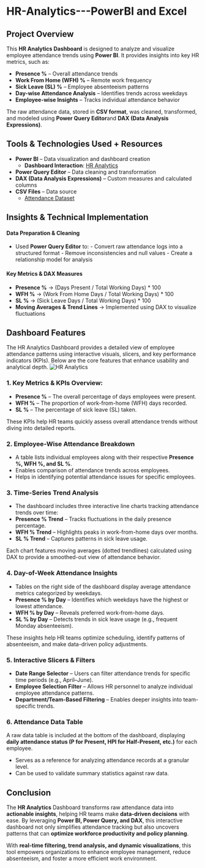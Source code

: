 # HR-Analytics---PowerBI and Excel
## Project Overview
This **HR Analytics Dashboard** is designed to analyze and visualize employee attendance trends using **Power BI**. It provides insights into key HR metrics, such as:

- **Presence %** – Overall attendance trends
- **Work From Home (WFH) %** – Remote work frequency
- **Sick Leave (SL) %** – Employee absenteeism patterns
- **Day-wise Attendance Analysis** – Identifies trends across weekdays
- **Employee-wise Insights** – Tracks individual attendance behavior
  
The raw attendance data, stored in **CSV format**, was cleaned, transformed, and modeled using **Power Query Editor**and **DAX (Data Analysis Expressions)**.
## Tools & Technologies Used + Resources
- **Power BI** – Data visualization and dashboard creation
     -  **Dashboard Interaction**:  <a href="https://github.com/akhilanm123/HR-Analytics---PowerBI/blob/main/HR%20Analytics.pbix">HR Analytics</a>
- **Power Query Editor** – Data cleaning and transformation
- **DAX (Data Analysis Expressions)** – Custom measures and calculated columns
- **CSV Files** – Data source
  -  <a href="https://github.com/akhilanm123/HR-Analytics---PowerBI/blob/main/Attendance%20Sheet%202022-2023_Masked.xlsx">Attendance Dataset</a>
##  Insights & Technical Implementation
#### Data Preparation & Cleaning
- Used **Power Query Editor** to:
          - Convert raw attendance logs into a structured format
          - Remove inconsistencies and null values
          - Create a relationship model for analysis
#### Key Metrics & DAX Measures
- **Presence %** → (Days Present / Total Working Days) * 100
- **WFH %** → (Work From Home Days / Total Working Days) * 100
- **SL %** → (Sick Leave Days / Total Working Days) * 100
- **Moving Averages & Trend Lines** → Implemented using DAX to visualize fluctuations
## Dashboard Features

The HR Analytics Dashboard provides a detailed view of employee attendance patterns using interactive visuals, slicers, and key performance indicators (KPIs). Below are the core features that enhance usability and analytical depth.
![HR Analytics](https://github.com/user-attachments/assets/f74b5493-3bc9-47d8-8b19-54ead705b3f9)
### 1. Key Metrics & KPIs Overview: 
- **Presence %** – The overall percentage of days employees were present.
- **WFH %** – The proportion of work-from-home (WFH) days recorded.
- **SL %** – The percentage of sick leave (SL) taken.

These KPIs help HR teams quickly assess overall attendance trends without diving into detailed reports.

### 2. Employee-Wise Attendance Breakdown
- A table lists individual employees along with their respective **Presence %, WFH %, and SL %**.
- Enables comparison of attendance trends across employees.
- Helps in identifying potential attendance issues for specific employees.

### 3. Time-Series Trend Analysis
- The dashboard includes three interactive line charts tracking attendance trends over time:
-  **Presence % Trend** – Tracks fluctuations in the daily presence percentage.
-  **WFH % Trend** – Highlights peaks in work-from-home days over months.
- **SL % Trend** – Captures patterns in sick leave usage.

Each chart features moving averages (dotted trendlines) calculated using DAX to provide a smoothed-out view of attendance behavior.

### 4. Day-of-Week Attendance Insights
- Tables on the right side of the dashboard display average attendance metrics categorized by weekdays.
- **Presence % by Day** – Identifies which weekdays have the highest or lowest attendance.
- **WFH % by Day** – Reveals preferred work-from-home days.
- **SL % by Day** – Detects trends in sick leave usage (e.g., frequent Monday absenteeism).

These insights help HR teams optimize scheduling, identify patterns of absenteeism, and make data-driven policy adjustments.

###  5. Interactive Slicers & Filters
- **Date Range Selector** – Users can filter attendance trends for specific time periods (e.g., April–June).
- **Employee Selection Filter** – Allows HR personnel to analyze individual employee attendance patterns.
- **Department/Team-Based Filtering** – Enables deeper insights into team-specific trends.

### 6. Attendance Data Table

A raw data table is included at the bottom of the dashboard, displaying **daily attendance status (P for Present, HPI for Half-Present, etc.)** for each employee.
- Serves as a reference for analyzing attendance records at a granular level.
- Can be used to validate summary statistics against raw data.
##  Conclusion

The **HR Analytics** Dashboard transforms raw attendance data into  **actionable insights**, helping HR teams make  **data-driven decisions** with ease. By leveraging  **Power BI, Power Query, and DAX**, this interactive dashboard not only simplifies attendance tracking but also uncovers patterns that can  **optimize workforce productivity and policy planning**.

With  **real-time filtering, trend analysis, and dynamic visualizations**, this tool empowers organizations to enhance employee management, reduce absenteeism, and foster a more efficient work environment.



